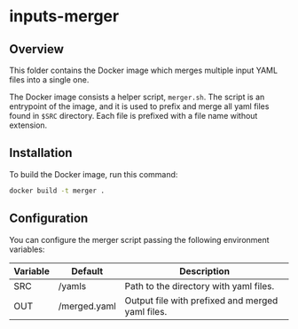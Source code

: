 # inputs-merger

## Overview

This folder contains the Docker image which merges multiple input YAML files into a single one.

The Docker image consists a helper script, `merger.sh`. The script is an entrypoint of the image, and it is used to prefix and merge all yaml files found in `$SRC` directory.
Each file is prefixed with a file name without extension.

## Installation

To build the Docker image, run this command:

```bash
docker build -t merger .
```

## Configuration

You can configure the merger script passing the following environment variables:

| Variable                  | Default      | Description                                      |
| ------------------------- | ------------ | ------------------------------------------------ |
| SRC                       | /yamls       | Path to the directory with yaml files.           |
| OUT                       | /merged.yaml | Output file with prefixed and merged yaml files. |
